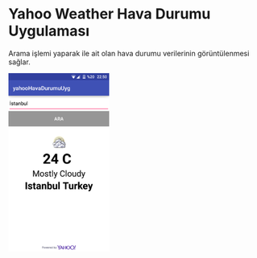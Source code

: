 # Yahoo Weather Hava Durumu Uygulaması
Arama işlemi yaparak ile ait olan hava durumu verilerinin görüntülenmesi sağlar.

<img src="https://github.com/muharremKilicer/yahooHavaDurumuUyg/blob/master/images/arama.png" width="200"/>
